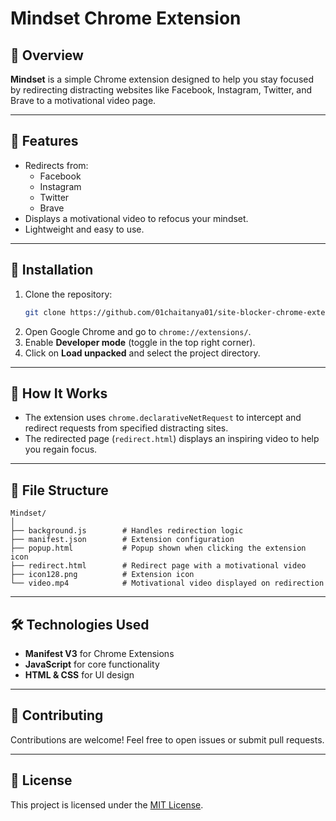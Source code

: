 # Mindset Chrome Extension

## 🚀 Overview
**Mindset** is a simple Chrome extension designed to help you stay focused by redirecting distracting websites like Facebook, Instagram, Twitter, and Brave to a motivational video page.

---

## 📂 Features
- Redirects from:
  - Facebook
  - Instagram
  - Twitter
  - Brave
- Displays a motivational video to refocus your mindset.
- Lightweight and easy to use.

---

## 🔧 Installation
1. Clone the repository:
   ```bash
   git clone https://github.com/01chaitanya01/site-blocker-chrome-extension.git
   ```
2. Open Google Chrome and go to `chrome://extensions/`.
3. Enable **Developer mode** (toggle in the top right corner).
4. Click on **Load unpacked** and select the project directory.

---

## 📜 How It Works
- The extension uses `chrome.declarativeNetRequest` to intercept and redirect requests from specified distracting sites.
- The redirected page (`redirect.html`) displays an inspiring video to help you regain focus.

---

## 📝 File Structure
```
Mindset/
│
├── background.js        # Handles redirection logic
├── manifest.json        # Extension configuration
├── popup.html           # Popup shown when clicking the extension icon
├── redirect.html        # Redirect page with a motivational video
├── icon128.png          # Extension icon
└── video.mp4            # Motivational video displayed on redirection
```

---

## 🛠️ Technologies Used
- **Manifest V3** for Chrome Extensions
- **JavaScript** for core functionality
- **HTML & CSS** for UI design

---

## 🙌 Contributing
Contributions are welcome! Feel free to open issues or submit pull requests.

---

## 📃 License
This project is licensed under the [MIT License](LICENSE).